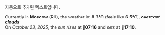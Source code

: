 
자동으로 추가된 텍스트입니다.

<!--START_SECTION:weather:moscow-->
Currently in **Moscow** (RU), the weather is: **8.3°C** (feels like **6.5°C**), ***overcast clouds***<br/>
On *October 23, 2025*, the *sun rises* at 🌅**07:16** and *sets* at 🌇**17:10**.
<!--END_SECTION:weather-->
